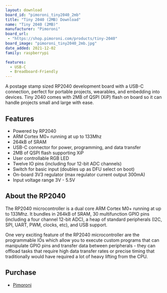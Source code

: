 ```yaml
---
layout: download
board_id: "pimoroni_tiny2040_2mb"
title: "Tiny 2040 (2MB) Download"
name: "Tiny 2040 (2MB)"
manufacturer: "Pimoroni"
board_url:
 - "https://shop.pimoroni.com/products/tiny-2040"
board_image: "pimoroni_tiny2040_2mb.jpg"
date_added: 2021-12-02
family: raspberrypi

features:
  - USB-C
  - Breadboard-Friendly
---
```


A postage stamp sized RP2040 development board with a USB-C connection, perfect for portable projects, wearables, and embedding into devices. Tiny 2040 comes with 2MB of QSPI (XiP) flash on board so it can handle projects small and large with ease.

## Features
* Powered by RP2040
* ARM Cortex M0+ running at up to 133Mhz
* 264kB of SRAM
* USB-C connector for power, programming, and data transfer
* 2MB of QSPI flash supporting XiP
* User controllable RGB LED
* Twelve IO pins (including four 12-bit ADC channels)
* Switch for basic input (doubles up as DFU select on boot)
* On-board 3V3 regulator (max regulator current output 300mA)
* Input voltage range 3V - 5.5V

## About the RP2040
The RP2040 microcontroller is a dual core ARM Cortex M0+ running at up to 133Mhz. It bundles in 264kB of SRAM, 30 multifunction GPIO pins (including a four channel 12-bit ADC), a heap of standard peripherals (I2C, SPI, UART, PWM, clocks, etc), and USB support.

One very exciting feature of the RP2040 microcontroller are the programmable IOs which allow you to execute custom programs that can manipulate GPIO pins and transfer data between peripherals - they can offload tasks that require high data transfer rates or precise timing that traditionally would have required a lot of heavy lifting from the CPU.

## Purchase
* [Pimoroni](https://shop.pimoroni.com/products/tiny-2040)
